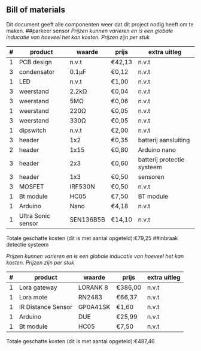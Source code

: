 ## Bill of materials
Dit document geeft alle componenten weer dat dit project nodig heeft om te maken.
##parkeer sensor
*Prijzen kunnen varieren en is een globale inducatie van hoeveel het kan kosten. Prijzen zijn per stuk*

|#  | product 			| waarde 	| prijs 	| extra uitleg 				|
|---|-------------------|--------	|-----------|-------------				|
|1  |PCB design 		|n.v.t   	|€42,13  	|n.v.t       				|
|3 	|condensator		|0.1µF      |€0,12   	|n.v.t        				|
|1	|LED      			|n.v.t     	|€1,00   	|n.v.t       				|
|3  |weerstand  		|2.2kΩ    	|€0,04   	|n.v.t       				|
|3  |weerstand  		|5MΩ     	|€0,06  	|n.v.t        				|
|1  |weerstand  		|220Ω    	|€0,05   	|n.v.t        				|
|3  |weerstand  		|330Ω    	|€0,05 		|n.v.t   					|
|1  |dipswitch  		|n.v.t   	|€2,00    	|n.v.t       				|
|3  |header     		|1x2    	|€0,35    	|batterij aansluiting     	|
|2  |header     		|1x15   	|€0,80    	|Arduino nano      			|
|3  |header     		|2x3    	|€0,60    	|batterij protectie systeem	|
|3  |header     		|1x3      	|€0,50    	|sensoren  					|
|3  |MOSFET     		|IRF530N    |€0,50	  	|n.v.t  					|
|1  |Bt module 			|HC05   	|€7,50	  	|BT module     				|
|1  |Arduino     		|Nano  		|€4,18   	|n.v.t     					|
|1  |Ultra Sonic sensor |SEN136B5B  |€14,10  	|n.v.t     					|

Totale geschatte kosten (dit is met aantal opgeteld):€79,25
##inbraak detectie systeem

*Prijzen kunnen varieren en is een globale inducatie van hoeveel het kan kosten. Prijzen zijn per stuk*

|#  | product 			| waarde 	| prijs 	| extra uitleg 				|
|---|-------------------|--------	|-----------|-------------				|
|1  |Lora gateway 		|LORANK 8  	|€386,00	|n.v.t       				|
|1 	|Lora mote   		|RN2483     |€66,37 	|n.v.t        				|
|1	|IR Distance Sensor	|GP0A41SK  	|€1,60  	|n.v.t       				|
|1  |Arduino  			|DUE    	|€25,99 	|n.v.t       				|
|1  |Bt module 			|HC05   	|€7,50  	|n.v.t		     			|

Totale geschatte kosten (dit is met aantal opgeteld):€487,46


